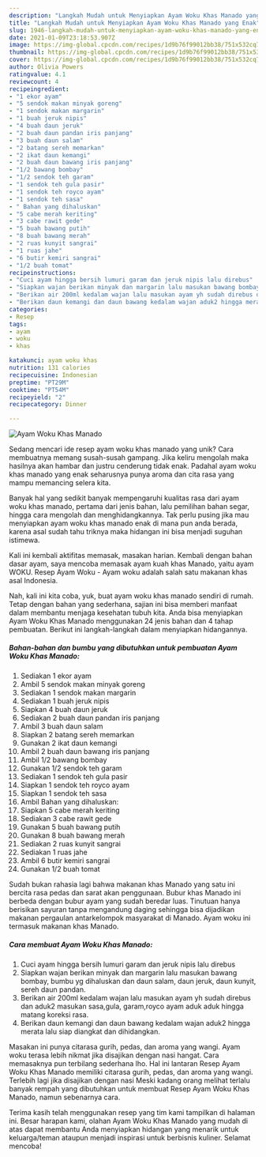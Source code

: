 ```yaml
---
description: "Langkah Mudah untuk Menyiapkan Ayam Woku Khas Manado yang Enak"
title: "Langkah Mudah untuk Menyiapkan Ayam Woku Khas Manado yang Enak"
slug: 1946-langkah-mudah-untuk-menyiapkan-ayam-woku-khas-manado-yang-enak
date: 2021-01-09T23:18:53.907Z
image: https://img-global.cpcdn.com/recipes/1d9b76f99012bb38/751x532cq70/ayam-woku-khas-manado-foto-resep-utama.jpg
thumbnail: https://img-global.cpcdn.com/recipes/1d9b76f99012bb38/751x532cq70/ayam-woku-khas-manado-foto-resep-utama.jpg
cover: https://img-global.cpcdn.com/recipes/1d9b76f99012bb38/751x532cq70/ayam-woku-khas-manado-foto-resep-utama.jpg
author: Olivia Powers
ratingvalue: 4.1
reviewcount: 4
recipeingredient:
- "1 ekor ayam"
- "5 sendok makan minyak goreng"
- "1 sendok makan margarin"
- "1 buah jeruk nipis"
- "4 buah daun jeruk"
- "2 buah daun pandan iris panjang"
- "3 buah daun salam"
- "2 batang sereh memarkan"
- "2 ikat daun kemangi"
- "2 buah daun bawang iris panjang"
- "1/2 bawang bombay"
- "1/2 sendok teh garam"
- "1 sendok teh gula pasir"
- "1 sendok teh royco ayam"
- "1 sendok teh sasa"
- " Bahan yang dihaluskan"
- "5 cabe merah keriting"
- "3 cabe rawit gede"
- "5 buah bawang putih"
- "8 buah bawang merah"
- "2 ruas kunyit sangrai"
- "1 ruas jahe"
- "6 butir kemiri sangrai"
- "1/2 buah tomat"
recipeinstructions:
- "Cuci ayam hingga bersih lumuri garam dan jeruk nipis lalu direbus"
- "Siapkan wajan berikan minyak dan margarin lalu masukan bawang bombay, bumbu yg dihaluskan dan daun salam, daun jeruk, daun kunyit, sereh daun pandan."
- "Berikan air 200ml kedalam wajan lalu masukan ayam yh sudah direbus dan aduk2 masukan sasa,gula, garam,royco ayam aduk aduk hingga matang koreksi rasa."
- "Berikan daun kemangi dan daun bawang kedalam wajan aduk2 hingga merata lalu siap diangkat dan dihidangkan."
categories:
- Resep
tags:
- ayam
- woku
- khas

katakunci: ayam woku khas 
nutrition: 131 calories
recipecuisine: Indonesian
preptime: "PT29M"
cooktime: "PT54M"
recipeyield: "2"
recipecategory: Dinner

---
```



![Ayam Woku Khas Manado](https://img-global.cpcdn.com/recipes/1d9b76f99012bb38/751x532cq70/ayam-woku-khas-manado-foto-resep-utama.jpg)

Sedang mencari ide resep ayam woku khas manado yang unik? Cara membuatnya memang susah-susah gampang. Jika keliru mengolah maka hasilnya akan hambar dan justru cenderung tidak enak. Padahal ayam woku khas manado yang enak seharusnya punya aroma dan cita rasa yang mampu memancing selera kita.

Banyak hal yang sedikit banyak mempengaruhi kualitas rasa dari ayam woku khas manado, pertama dari jenis bahan, lalu pemilihan bahan segar, hingga cara mengolah dan menghidangkannya. Tak perlu pusing jika mau menyiapkan ayam woku khas manado enak di mana pun anda berada, karena asal sudah tahu triknya maka hidangan ini bisa menjadi suguhan istimewa.

Kali ini kembali aktifitas memasak, masakan harian. Kembali dengan bahan dasar ayam, saya mencoba memasak ayam kuah khas Manado, yaitu ayam WOKU. Resep Ayam Woku - Ayam woku adalah salah satu makanan khas asal Indonesia.


Nah, kali ini kita coba, yuk, buat ayam woku khas manado sendiri di rumah. Tetap dengan bahan yang sederhana, sajian ini bisa memberi manfaat dalam membantu menjaga kesehatan tubuh kita. Anda bisa menyiapkan Ayam Woku Khas Manado menggunakan 24 jenis bahan dan 4 tahap pembuatan. Berikut ini langkah-langkah dalam menyiapkan hidangannya.

<!--inarticleads1-->

##### Bahan-bahan dan bumbu yang dibutuhkan untuk pembuatan Ayam Woku Khas Manado:

1. Sediakan 1 ekor ayam
1. Ambil 5 sendok makan minyak goreng
1. Sediakan 1 sendok makan margarin
1. Sediakan 1 buah jeruk nipis
1. Siapkan 4 buah daun jeruk
1. Sediakan 2 buah daun pandan iris panjang
1. Ambil 3 buah daun salam
1. Siapkan 2 batang sereh memarkan
1. Gunakan 2 ikat daun kemangi
1. Ambil 2 buah daun bawang iris panjang
1. Ambil 1/2 bawang bombay
1. Gunakan 1/2 sendok teh garam
1. Sediakan 1 sendok teh gula pasir
1. Siapkan 1 sendok teh royco ayam
1. Siapkan 1 sendok teh sasa
1. Ambil  Bahan yang dihaluskan:
1. Siapkan 5 cabe merah keriting
1. Sediakan 3 cabe rawit gede
1. Gunakan 5 buah bawang putih
1. Gunakan 8 buah bawang merah
1. Sediakan 2 ruas kunyit sangrai
1. Sediakan 1 ruas jahe
1. Ambil 6 butir kemiri sangrai
1. Gunakan 1/2 buah tomat


Sudah bukan rahasia lagi bahwa makanan khas Manado yang satu ini bercita rasa pedas dan sarat akan penggunaan. Bubur khas Manado ini berbeda dengan bubur ayam yang sudah beredar luas. Tinutuan hanya berisikan sayuran tanpa mengandung daging sehingga bisa dijadikan makanan pergaulan antarkelompok masyarakat di Manado. Ayam woku ini termasuk makanan khas Manado. 

<!--inarticleads2-->

##### Cara membuat Ayam Woku Khas Manado:

1. Cuci ayam hingga bersih lumuri garam dan jeruk nipis lalu direbus
1. Siapkan wajan berikan minyak dan margarin lalu masukan bawang bombay, bumbu yg dihaluskan dan daun salam, daun jeruk, daun kunyit, sereh daun pandan.
1. Berikan air 200ml kedalam wajan lalu masukan ayam yh sudah direbus dan aduk2 masukan sasa,gula, garam,royco ayam aduk aduk hingga matang koreksi rasa.
1. Berikan daun kemangi dan daun bawang kedalam wajan aduk2 hingga merata lalu siap diangkat dan dihidangkan.


Masakan ini punya citarasa gurih, pedas, dan aroma yang wangi. Ayam woku terasa lebih nikmat jika disajikan dengan nasi hangat. Cara memasaknya pun terbilang sederhana lho. Hal ini lantaran Resep Ayam Woku Khas Manado memiliki citarasa gurih, pedas, dan aroma yang wangi. Terlebih lagi jika disajikan dengan nasi Meski kadang orang melihat terlalu banyak rempah yang dibutuhkan untuk membuat Resep Ayam Woku Khas Manado, namun sebenarnya cara. 

Terima kasih telah menggunakan resep yang tim kami tampilkan di halaman ini. Besar harapan kami, olahan Ayam Woku Khas Manado yang mudah di atas dapat membantu Anda menyiapkan hidangan yang menarik untuk keluarga/teman ataupun menjadi inspirasi untuk berbisnis kuliner. Selamat mencoba!
